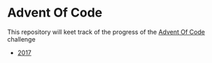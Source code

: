 # Advent Of Code

This repository will keet track of the progress of the [Advent Of Code](http://adventofcode.com/) challenge

- [2017](./2017)
